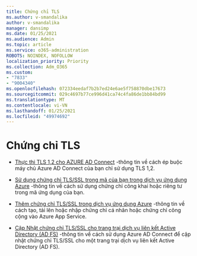 ```yaml
---
title: Chứng chỉ TLS
ms.author: v-smandalika
author: v-smandalika
manager: dansimp
ms.date: 01/25/2021
ms.audience: Admin
ms.topic: article
ms.service: o365-administration
ROBOTS: NOINDEX, NOFOLLOW
localization_priority: Priority
ms.collection: Adm_O365
ms.custom:
- "7833"
- "9004340"
ms.openlocfilehash: 072334eedaf7b2b7ed24e6ae5f758870dbe17673
ms.sourcegitcommit: 029c4697b77ce996d41ca74c4fa86de1bb84bd99
ms.translationtype: MT
ms.contentlocale: vi-VN
ms.lasthandoff: 01/25/2021
ms.locfileid: "49974692"
---
```

# <a name="tls-certificates"></a>Chứng chỉ TLS

- [Thực thi TLS 1,2 cho AZURE AD Connect](https://docs.microsoft.com/azure/active-directory/hybrid/reference-connect-tls-enforcement)  -thông tin về cách ép buộc máy chủ Azure AD Connect của bạn chỉ sử dụng TLS 1,2.

- [Sử dụng chứng chỉ TLS/SSL trong mã của bạn trong dịch vụ ứng dụng Azure](https://docs.microsoft.com/azure/app-service/configure-ssl-certificate-in-code)  -thông tin về cách sử dụng chứng chỉ công khai hoặc riêng tư trong mã ứng dụng của bạn.

- [Thêm chứng chỉ TLS/SSL trong dịch vụ ứng dụng Azure](https://docs.microsoft.com/azure/app-service/configure-ssl-certificate)  -thông tin về cách tạo, tải lên hoặc nhập chứng chỉ cá nhân hoặc chứng chỉ công cộng vào Azure App Service.

- [Cập Nhật chứng chỉ TLS/SSL cho trang trại dịch vụ liên kết Active Directory (AD FS)](https://docs.microsoft.com/azure/active-directory/hybrid/how-to-connect-fed-ssl-update)  -thông tin về cách sử dụng Azure AD Connect để cập nhật chứng chỉ TLS/SSL cho một trang trại dịch vụ liên kết Active Directory (AD FS).

